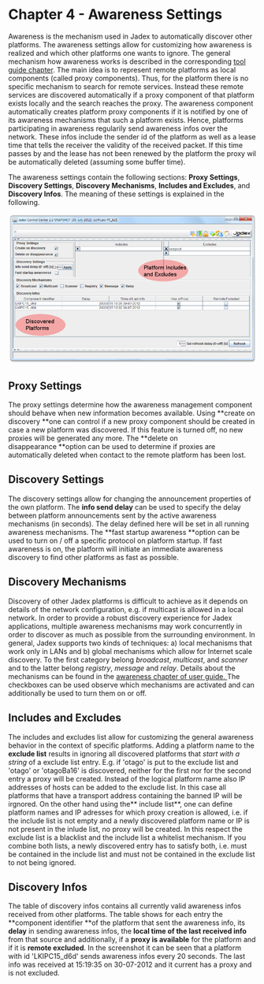 <span>Chapter 4 - Awareness Settings</span> 
===========================================

Awareness is the mechanism used in Jadex to automatically discover other platforms. The awareness settings allow for customizing how awareness is realized and which other platforms one wants to ignore. The general mechanism how awareness works is described in the corresponding <span class="wikiexternallink">[tool guide chapter](/AC%20User%20Guide/07%20Platform%20Awareness)</span>. The main idea is to represent remote platforms as local components (called proxy components). Thus, for the platform there is no specific mechanism to search for remote services. Instead these remote services are discovered automatically if a proxy component of that platform exists locally and the search reaches the proxy. The awareness component automatically creates platform proxy components if it is notified by one of its awareness mechanisms that such a platform exists. Hence, platforms participating in awareness regularily send awareness infos over the network. These infos include the sender id of the platform as well as a lease time that tells the receiver the validity of the received packet. If this time passes by and the lease has not been renewed by the platform the proxy wil be automatically deleted (assuming some buffer time).

The awareness settings contain the following sections: **Proxy Settings**, **Discovery Settings**, **Discovery Mechanisms**, **Includes and Excludes**, and **Discovery Infos**. The meaning of these settings is explained in the following.

![](awareness.png)

<span>Proxy Settings</span> 
---------------------------

The proxy settings determine how the awareness management component should behave when new information becomes available. Using **create on discovery **one can control if a new proxy component should be created in case a new platform was discovered. If this feature is turned off, no new proxies will be generated any more. The **delete on disappearance **option can be used to determine if proxies are automatically deleted when contact to the remote platform has been lost.

<span>Discovery Settings</span> 
-------------------------------

The discovery settings allow for changing the announcement properties of the own platform. The **info send delay** can be used to specify the delay between platform announcements sent by the active awareness mechanisms (in seconds). The delay defined here will be set in all running awareness mechanisms. The **fast startup awareness **option can be used to turn on / off a specific protocol on platform startup. If fast awareness is on, the platform will initiate an immediate awareness discovery to find other platforms as fast as possible.

<span>Discovery Mechanisms</span> 
---------------------------------

Discovery of other Jadex platforms is difficult to achieve as it depends on details of the network configuration, e.g. if multicast is allowed in a local network. In order to provide a robust discovery experience for Jadex applications, multiple awareness mechanisms may work concurrently in order to discover as much as possible from the surrounding environment. In general, Jadex supports two kinds of techniques: a) local mechanisms that work only in LANs and b) global mechanisms which allow for Internet scale discovery. To the first category belong *broadcast*, *multicast*, and *scanner* and to the latter belong *registry*, *message* and *relay*. Details about the mechanisms can be found in the <span class="wikiexternallink">[awareness chapter of user guide. ](/AC%20User%20Guide/07%20Platform%20Awareness)</span>The checkboxes can be used observe which mechanisms are activated and can additionally be used to turn them on or off.

<span>Includes and Excludes</span> 
----------------------------------

The includes and excludes list allow for customizing the general awareness behavior in the context of specific platforms. Adding a platform name to the **exclude list** results in ignoring all discovered platforms that *start with a string* of a exclude list entry. E.g. if 'otago' is put to the exclude list and 'otago' or 'otagoBa16' is discovered, neither for the first nor for the second entry a proxy will be created. Instead of the logical platform name also IP addresses of hosts can be added to the exclude list. In this case all platforms that have a transport address containing the banned IP will be irgnored. On the other hand using the** include list**, one can define platform names and IP adresses for which proxy creation is allowed, i.e. if the include list is not empty and a newly discovered platform name or IP is not present in the inlude list, no proxy will be created. In this respect the exclude list is a blacklist and the include list a whitelist mechanism. If you combine both lists, a newly discovered entry has to satisfy both, i.e. must be contained in the include list and must not be contained in the exclude list to not being ignored.

<span>Discovery Infos</span> 
----------------------------

The table of discovery infos contains all currently valid awareness infos received from other platforms. The table shows for each entry the **component identifier **of the platform that sent the awareness info, its **delay** in sending awareness infos, the **local time of the last received info** from that source and additionally, if a **proxy is available** for the platform and if it is **remote excluded**. In the screenshot it can be seen that a platform with id 'LKIPC15\_d6d' sends awareness infos every 20 seconds. The last info was received at 15:19:35 on 30-07-2012 and it current has a proxy and is not excluded.
